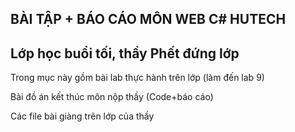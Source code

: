 BÀI TẬP + BÁO CÁO MÔN WEB C# HUTECH
-----------------------------------------------------
Lớp học buổi tối, thầy Phết đứng lớp
-----------------------------------------------------

Trong mục này gồm bài lab thực hành trên lớp (làm đến lab 9)

Bài đồ án kết thúc môn nộp thầy (Code+báo cáo)

Các file bài giàng trên lớp của thầy
